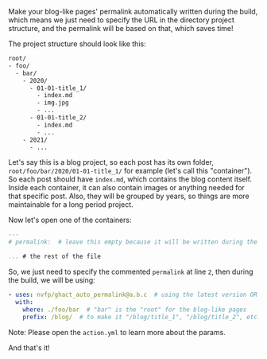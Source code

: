 Make your blog-like pages' permalink automatically written during the build, which means we just need to specify the URL in the directory project structure, and the permalink will be based on that, which saves time!

The project structure should look like this:

```txt
root/
- foo/
  - bar/
    - 2020/
      - 01-01-title_1/
        - index.md
        - img.jpg
        - ...
      - 01-01-title_2/
        - index.md
        - ...
    - 2021/
      - ...
```

Let's say this is a blog project, so each post has its own folder, `root/foo/bar/2020/01-01-title_1/` for example (let's call this "container"). So each post should have `index.md`, which contains the blog content itself. Inside each container, it can also contain images or anything needed for that specific post. Also, they will be grouped by years, so things are more maintainable for a long period project.

Now let's open one of the containers:

```markdown
---
# permalink:  # leave this empty because it will be written during the build process

... # the rest of the file
```

So, we just need to specify the commented `permalink` at line `2`, then during the build, we will be using:

```yml
- uses: nvfp/ghact_auto_permalink@a.b.c  # using the latest version OR main-branch is recommended
  with:
    where: ./foo/bar  # "bar" is the "root" for the blog-like pages
    prefix: /blog/  # to make it "/blog/title_1", "/blog/title_2", etc.
```

Note: Please open the `action.yml` to learn more about the params.

And that's it!
